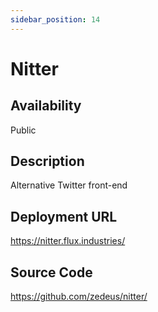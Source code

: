 ```yaml
---
sidebar_position: 14
---
```


# Nitter

## Availability
Public

## Description
Alternative Twitter front-end

## Deployment URL
https://nitter.flux.industries/

## Source Code
https://github.com/zedeus/nitter/